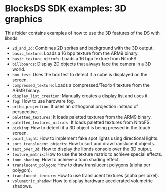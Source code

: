 # BlocksDS SDK examples: 3D graphics

This folder contains examples of how to use the 3D features of the DS with
libnds.

- `2d_and_3d`: Combines 2D sprites and background with the 3D output.
- `basic_texture`: Loads a 16 bpp texture from the ARM9 binary.
- `basic_texture_nitrofs`: Loads a 16 bpp texture from NitroFS.
- `billboards`: Display 2D objects that always face the camera in a 3D world.
- `box_test`: Uses the box test to detect if a cube is displayed on the screen.
- `compressed_texture`: Loads a compressed/Tex4x4 texture from the ARM9 binary.
- `display_list_creation`: Manually creates a display list and uses it.
- `fog`: How to use hardware fog.
- `ortho_projection`: It uses an orthogonal projection instead of perspective.
- `paletted_textures`: It loads paletted textures from the ARM9 binary.
- `paletted_textures_nitrofs`: It loads paletted textures from NitroFS.
- `picking`: How to detecti if a 3D object is being pressed in the touch screen.
- `point_light`: How to implement fake spot lights using directional lights.
- `sort_translucent_objects`: How to sort and draw translucent objects.
- `text_over_3d`: How to display the libnds console over the 3D output.
- `texture_matrix`: How to use the texture matrix to achieve special effects.
- `toon_shading`: How to achieve a toon shading effect.
- `translucent_polygon`: How to draw translucent polygons (alpha per polygon).
- `translucent_texture`: How to use translucent textures (alpha per pixel).
- `volumetric_shadow`: How to display hardware accelerated volumetric shadows.
